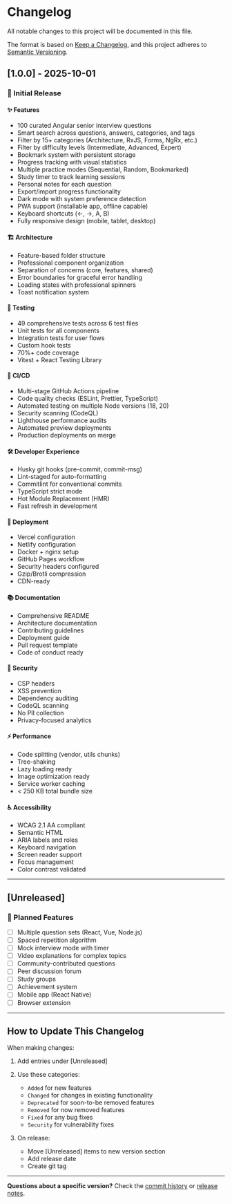 # Changelog

All notable changes to this project will be documented in this file.

The format is based on [Keep a Changelog](https://keepachangelog.com/en/1.0.0/),
and this project adheres to [Semantic Versioning](https://semver.org/spec/v2.0.0.html).

## [1.0.0] - 2025-10-01

### 🎉 Initial Release

#### ✨ Features

- 100 curated Angular senior interview questions
- Smart search across questions, answers, categories, and tags
- Filter by 15+ categories (Architecture, RxJS, Forms, NgRx, etc.)
- Filter by difficulty levels (Intermediate, Advanced, Expert)
- Bookmark system with persistent storage
- Progress tracking with visual statistics
- Multiple practice modes (Sequential, Random, Bookmarked)
- Study timer to track learning sessions
- Personal notes for each question
- Export/import progress functionality
- Dark mode with system preference detection
- PWA support (installable app, offline capable)
- Keyboard shortcuts (←, →, A, B)
- Fully responsive design (mobile, tablet, desktop)

#### 🏗️ Architecture

- Feature-based folder structure
- Professional component organization
- Separation of concerns (core, features, shared)
- Error boundaries for graceful error handling
- Loading states with professional spinners
- Toast notification system

#### 🧪 Testing

- 49 comprehensive tests across 6 test files
- Unit tests for all components
- Integration tests for user flows
- Custom hook tests
- 70%+ code coverage
- Vitest + React Testing Library

#### 🔄 CI/CD

- Multi-stage GitHub Actions pipeline
- Code quality checks (ESLint, Prettier, TypeScript)
- Automated testing on multiple Node versions (18, 20)
- Security scanning (CodeQL)
- Lighthouse performance audits
- Automated preview deployments
- Production deployments on merge

#### 🛠️ Developer Experience

- Husky git hooks (pre-commit, commit-msg)
- Lint-staged for auto-formatting
- Commitlint for conventional commits
- TypeScript strict mode
- Hot Module Replacement (HMR)
- Fast refresh in development

#### 🚀 Deployment

- Vercel configuration
- Netlify configuration
- Docker + nginx setup
- GitHub Pages workflow
- Security headers configured
- Gzip/Brotli compression
- CDN-ready

#### 📚 Documentation

- Comprehensive README
- Architecture documentation
- Contributing guidelines
- Deployment guide
- Pull request template
- Code of conduct ready

#### 🔐 Security

- CSP headers
- XSS prevention
- Dependency auditing
- CodeQL scanning
- No PII collection
- Privacy-focused analytics

#### ⚡ Performance

- Code splitting (vendor, utils chunks)
- Tree-shaking
- Lazy loading ready
- Image optimization ready
- Service worker caching
- < 250 KB total bundle size

#### ♿ Accessibility

- WCAG 2.1 AA compliant
- Semantic HTML
- ARIA labels and roles
- Keyboard navigation
- Screen reader support
- Focus management
- Color contrast validated

---

## [Unreleased]

### 🎯 Planned Features

- [ ] Multiple question sets (React, Vue, Node.js)
- [ ] Spaced repetition algorithm
- [ ] Mock interview mode with timer
- [ ] Video explanations for complex topics
- [ ] Community-contributed questions
- [ ] Peer discussion forum
- [ ] Study groups
- [ ] Achievement system
- [ ] Mobile app (React Native)
- [ ] Browser extension

---

## How to Update This Changelog

When making changes:

1. Add entries under [Unreleased]
2. Use these categories:
   - `Added` for new features
   - `Changed` for changes in existing functionality
   - `Deprecated` for soon-to-be removed features
   - `Removed` for now removed features
   - `Fixed` for any bug fixes
   - `Security` for vulnerability fixes

3. On release:
   - Move [Unreleased] items to new version section
   - Add release date
   - Create git tag

---

**Questions about a specific version?** Check the [commit history](https://github.com/htirawi/frontend-interview-prep/commits/main) or [release notes](https://github.com/htirawi/frontend-interview-prep/releases).
